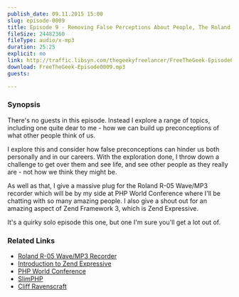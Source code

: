 ```yaml
---
publish_date: 09.11.2015 15:00
slug: episode-0009
title: Episode 9 - Removing False Perceptions About People, The Roland R-05, and Zend Expressive
fileSize: 24482360
fileType: audio/x-mp3
duration: 25:25
explicit: no
link: http://traffic.libsyn.com/thegeekyfreelancer/FreeTheGeek-Episode0009.mp3
download: FreeTheGeek-Episode0009.mp3
guests:

---
```

### Synopsis

There's no guests in this episode. Instead I explore a range of topics, including one quite dear to me - how we can build up preconceptions of what other people think of us.

I explore this and consider how false preconceptions can hinder us both personally and in our careers. With the exploration done, I throw down a challenge to get over them and see life, and see other people as they really are - not how we think they might be.

As well as that, I give a massive plug for the Roland R-05 Wave/MP3 recorder which will be by my side at PHP World Conference where I'll be chatting with so many amazing people. I also give a shout out for an amazing aspect of Zend Framework 3, which is Zend Expressive.

It's a quirky solo episode this one, but one I'm sure you'll get a lot out of.

### Related Links

- [Roland R-05 Wave/MP3 Recorder](http://www.amazon.com/Roland-R-05-Studio-WAVE-Recorder/dp/B003IJ3WIW/ref=sr_1_1?ie=UTF8&qid=1447046989&sr=8-1&keywords=roland+r-05)
- [Introduction to Zend Expressive](http://www.masterzendframework.com/zend-expressive-introduction/)
- [PHP World Conference](https://world.phparch.com/)
- [SlimPHP](http://www.slimframework.com/)
- [Cliff Ravenscraft](http://podcastanswerman.com/)
